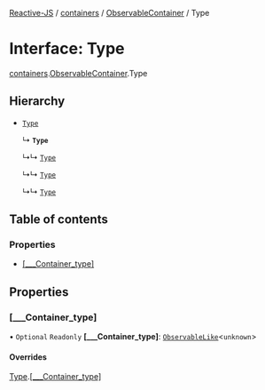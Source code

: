 [Reactive-JS](../README.md) / [containers](../modules/containers.md) / [ObservableContainer](../modules/containers.ObservableContainer.md) / Type

# Interface: Type

[containers](../modules/containers.md).[ObservableContainer](../modules/containers.ObservableContainer.md).Type

## Hierarchy

- [`Type`](containers.Container.Type.md)

  ↳ **`Type`**

  ↳↳ [`Type`](containers.SharedObservableContainer.Type.md)

  ↳↳ [`Type`](containers.DeferredObservableContainer.Type.md)

  ↳↳ [`Type`](containers.PauseableObservableContainer.Type.md)

## Table of contents

### Properties

- [[\_\_\_Container\_type]](containers.ObservableContainer.Type.md#[___container_type])

## Properties

### [\_\_\_Container\_type]

• `Optional` `Readonly` **[\_\_\_Container\_type]**: [`ObservableLike`](types.ObservableLike.md)<`unknown`\>

#### Overrides

[Type](containers.Container.Type.md).[[___Container_type]](containers.Container.Type.md#[___container_type])
